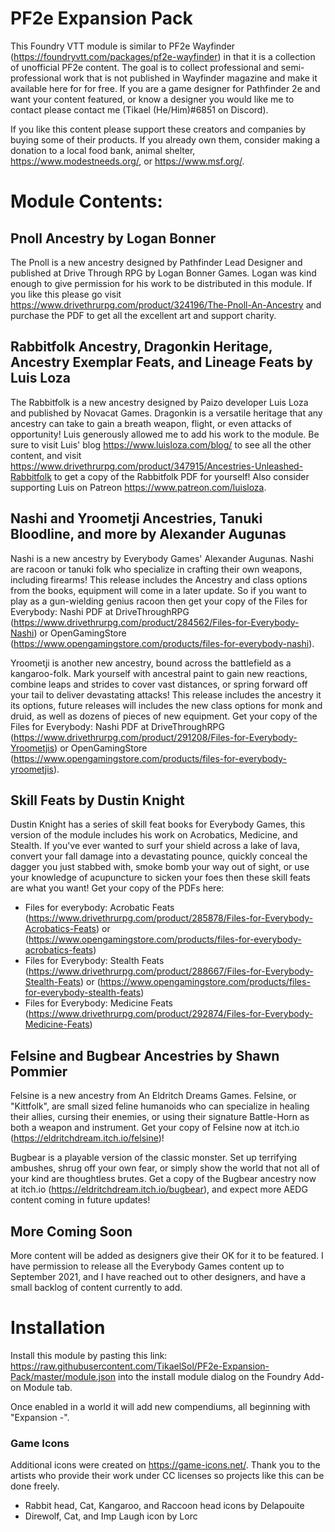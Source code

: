 # PF2e Expansion Pack

This Foundry VTT module is similar to PF2e Wayfinder (https://foundryvtt.com/packages/pf2e-wayfinder) in that it is a collection of unofficial PF2e content. The goal is to collect professional and semi-professional work that is not published in Wayfinder magazine and make it available here for for free. If you are a game designer for Pathfinder 2e and want your content featured, or know a designer you would like me to contact please contact me (Tikael (He/Him)#6851 on Discord).

If you like this content please support these creators and companies by buying some of their products. If you already own them, consider making a donation to a local food bank, animal shelter, https://www.modestneeds.org/, or https://www.msf.org/.

# Module Contents:

## Pnoll Ancestry by Logan Bonner
The Pnoll is a new ancestry designed by Pathfinder Lead Designer and published at Drive Through RPG by Logan Bonner Games. Logan was kind enough to give permission for his work to be distributed in this module. If you like this please go visit https://www.drivethrurpg.com/product/324196/The-Pnoll-An-Ancestry and purchase the PDF to get all the excellent art and support charity.

## Rabbitfolk Ancestry, Dragonkin Heritage, Ancestry Exemplar Feats, and Lineage Feats by Luis Loza
The Rabbitfolk is a new ancestry designed by Paizo developer Luis Loza and published by Novacat Games. Dragonkin is a versatile heritage that any ancestry can take to gain a breath weapon, flight, or even attacks of opportunity! Luis generously allowed me to add his work to the module. Be sure to visit Luis' blog https://www.luisloza.com/blog/ to see all the other content, and visit https://www.drivethrurpg.com/product/347915/Ancestries-Unleashed-Rabbitfolk to get a copy of the Rabbitfolk PDF for yourself! Also consider supporting Luis on Patreon https://www.patreon.com/luisloza.

## Nashi and Yroometji Ancestries, Tanuki Bloodline, and more by Alexander Augunas
Nashi is a new ancestry by Everybody Games' Alexander Augunas. Nashi are racoon or tanuki folk who specialize in crafting their own weapons, including firearms! This release includes the Ancestry and class options from the books, equipment will come in a later update. So if you want to play as a gun-wielding genius racoon then get your copy of the Files for Everybody: Nashi PDF at DriveThroughRPG (https://www.drivethrurpg.com/product/284562/Files-for-Everybody-Nashi) or OpenGamingStore (https://www.opengamingstore.com/products/files-for-everybody-nashi).

Yroometji is another new ancestry, bound across the battlefield as a kangaroo-folk. Mark yourself with ancestral paint to gain new reactions, combine leaps and strides to cover vast distances, or spring forward off your tail to deliver devastating attacks! This release includes the ancestry it its options, future releases will includes the new class options for monk and druid, as well as dozens of pieces of new equipment. Get your copy of the Files for Everybody: Nashi PDF at DriveThroughRPG (https://www.drivethrurpg.com/product/291208/Files-for-Everybody-Yroometjis) or OpenGamingStore (https://www.opengamingstore.com/products/files-for-everybody-yroometjis).

## Skill Feats by Dustin Knight
Dustin Knight has a series of skill feat books for Everybody Games, this version of the module includes his work on Acrobatics, Medicine, and Stealth. If you've ever wanted to surf your shield across a lake of lava, convert your fall damage into a devastating pounce, quickly conceal the dagger you just stabbed with, smoke bomb your way out of sight, or use your knowledge of acupuncture to sicken your foes then these skill feats are what you want! Get your copy of the PDFs here:
 - Files for everybody: Acrobatic Feats (https://www.drivethrurpg.com/product/285878/Files-for-Everybody-Acrobatics-Feats) or (https://www.opengamingstore.com/products/files-for-everybody-acrobatics-feats)
 - Files for Everybody: Stealth Feats (https://www.drivethrurpg.com/product/288667/Files-for-Everybody-Stealth-Feats) or (https://www.opengamingstore.com/products/files-for-everybody-stealth-feats)
 - Files for Everybody: Medicine Feats (https://www.drivethrurpg.com/product/292874/Files-for-Everybody-Medicine-Feats)

## Felsine and Bugbear Ancestries by Shawn Pommier
Felsine is a new ancestry from An Eldritch Dreams Games. Felsine, or "Kittfolk", are small sized feline humanoids who can specialize in healing their allies, cursing their enemies, or using their signature Battle-Horn as both a weapon and instrument. Get your copy of Felsine now at itch.io (https://eldritchdream.itch.io/felsine)!

Bugbear is a playable version of the classic monster. Set up terrifying ambushes, shrug off your own fear, or simply show the world that not all of your kind are thoughtless brutes.  Get a copy of the Bugbear ancestry now at itch.io (https://eldritchdream.itch.io/bugbear), and expect more AEDG content coming in future updates!

## More Coming Soon
More content will be added as designers give their OK for it to be featured. I have permission to release all the Everybody Games content up to September 2021, and I have reached out to other designers, and have a small backlog of content currently to add.

# Installation

Install this module by pasting this link: https://raw.githubusercontent.com/TikaelSol/PF2e-Expansion-Pack/master/module.json into the install module dialog on the Foundry Add-on Module tab.

Once enabled in a world it will add new compendiums, all beginning with "Expansion -".

### Game Icons
Additional icons were created on https://game-icons.net/. Thank you to the artists who provide their work under CC licenses so projects like this can be done freely.
- Rabbit head, Cat, Kangaroo, and Raccoon head icons by Delapouite
- Direwolf, Cat, and Imp Laugh icon by Lorc